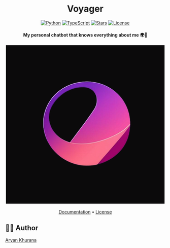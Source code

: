 <div align="center">

# Voyager

[![Python](https://img.shields.io/badge/Python-3.9+-7e22ce?style=for-the-badge&logo=python&logoColor=white)](https://www.python.org/)
[![TypeScript](https://img.shields.io/badge/TypeScript-4.9+-a855f7?style=for-the-badge&logo=typescript&logoColor=white)](https://www.typescriptlang.org/)
[![Stars](https://img.shields.io/github/stars/AryanK1511/voyager?style=for-the-badge&color=d946ef&labelColor=0b0a0b)](https://github.com/AryanK1511/voyager/stargazers)
[![License](https://img.shields.io/badge/license-MIT-f472b6?style=for-the-badge&labelColor=0b0a0b)](LICENSE)

#### My personal chatbot that knows everything about me 🌍🤖

![Cover Image](./assets/logo.png)

<div align="center">
    <p>
        <a href="./docs/README.md">Documentation</a> •
        <a href="./LICENSE">License</a>
    </p>
</div>

</div>

## 👨‍💻 Author

[Aryan Khurana](https://github.com/AryanK1511)
